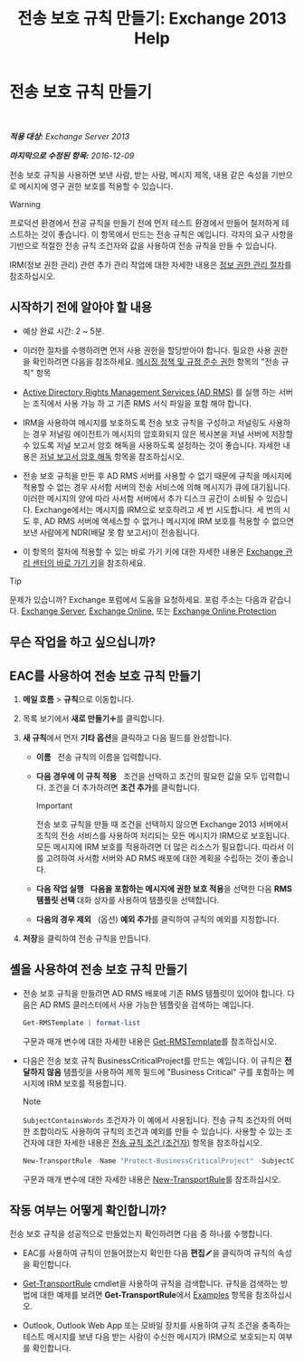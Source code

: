 ﻿---
title: '전송 보호 규칙 만들기: Exchange 2013 Help'
TOCTitle: 전송 보호 규칙 만들기
ms:assetid: 3a857185-ee16-4ee7-9e57-8be95f7e753a
ms:mtpsurl: https://technet.microsoft.com/ko-kr/library/Dd302432(v=EXCHG.150)
ms:contentKeyID: 50482884
ms.date: 05/22/2018
mtps_version: v=EXCHG.150
ms.translationtype: MT
---

# 전송 보호 규칙 만들기

 

_**적용 대상:** Exchange Server 2013_

_**마지막으로 수정된 항목:** 2016-12-09_

전송 보호 규칙을 사용하면 보낸 사람, 받는 사람, 메시지 제목, 내용 같은 속성을 기반으로 메시지에 영구 권한 보호를 적용할 수 있습니다.


> [!WARNING]
> 프로덕션 환경에서 전공 규칙을 만들기 전에 먼저 테스트 환경에서 만들어 철저하게 테스트하는 것이 좋습니다. 이 항목에서 만드는 전송 규칙은 예입니다. 각자의 요구 사항을 기반으로 적절한 전송 규칙 조건자와 값을 사용하여 전송 규칙을 만들 수 있습니다.



IRM(정보 권한 관리) 관련 추가 관리 작업에 대한 자세한 내용은 [정보 권한 관리 절차](information-rights-management-procedures-exchange-2013-help.md)를 참조하십시오.

## 시작하기 전에 알아야 할 내용

  - 예상 완료 시간: 2 ~ 5분.

  - 이러한 절차를 수행하려면 먼저 사용 권한을 할당받아야 합니다. 필요한 사용 권한을 확인하려면 다음을 참조하세요. [메시징 정책 및 규정 준수 권한](messaging-policy-and-compliance-permissions-exchange-2013-help.md) 항목의 "전송 규칙" 항목

  - [Active Directory Rights Management Services (AD RMS)](https://technet.microsoft.com/en-us/library/hh831364.aspx) 를 실행 하는 서버는 조직에서 사용 가능 하 고 기존 RMS 서식 파일을 포함 해야 합니다.

  - IRM을 사용하여 메시지를 보호하도록 전송 보호 규칙을 구성하고 저널링도 사용하는 경우 저널링 에이전트가 메시지의 암호화되지 않은 복사본을 저널 서버에 저장할 수 있도록 저널 보고서 암호 해독을 사용하도록 설정하는 것이 좋습니다. 자세한 내용은 [저널 보고서 암호 해독](journal-report-decryption-exchange-2013-help.md) 항목을 참조하십시오.

  - 전송 보호 규칙을 만든 후 AD RMS 서버를 사용할 수 없기 때문에 규칙을 메시지에 적용할 수 없는 경우 사서함 서버의 전송 서비스에 의해 메시지가 큐에 대기됩니다. 이러한 메시지의 양에 따라 사서함 서버에서 추가 디스크 공간이 소비될 수 있습니다. Exchange에서는 메시지를 IRM으로 보호하려고 세 번 시도합니다. 세 번의 시도 후, AD RMS 서버에 액세스할 수 없거나 메시지에 IRM 보호를 적용할 수 없으면 보낸 사람에게 NDR(배달 못 함 보고서)이 전송됩니다.

  - 이 항목의 절차에 적용할 수 있는 바로 가기 키에 대한 자세한 내용은 [Exchange 관리 센터의 바로 가기 키](keyboard-shortcuts-in-the-exchange-admin-center-exchange-online-protection-help.md)을 참조하세요.


> [!TIP]
> 문제가 있습니까? Exchange 포럼에서 도움을 요청하세요. 포럼 주소는 다음과 같습니다. <A href="https://go.microsoft.com/fwlink/p/?linkid=60612">Exchange Server</A>, <A href="https://go.microsoft.com/fwlink/p/?linkid=267542">Exchange Online</A>, 또는 <A href="https://go.microsoft.com/fwlink/p/?linkid=285351">Exchange Online Protection</A>



## 무슨 작업을 하고 싶으십니까?

## EAC를 사용하여 전송 보호 규칙 만들기

1.  **메일 흐름** \> **규칙**으로 이동합니다.

2.  목록 보기에서 **새로 만들기**![아이콘 추가](images/JJ218640.c1e75329-d6d7-4073-a27d-498590bbb558(EXCHG.150).gif "아이콘 추가")를 클릭합니다.

3.  **새 규칙**에서 먼저 **기타 옵션**을 클릭하고 다음 필드를 완성합니다.
    
      - **이름**   전송 규칙의 이름을 입력합니다.
    
      - **다음 경우에 이 규칙 적용**   조건을 선택하고 조건의 필요한 값을 모두 입력합니다. 조건을 더 추가하려면 **조건 추가**를 클릭합니다.
        

        > [!IMPORTANT]
        > 전송 보호 규칙을 만들 때 조건을 선택하지 않으면 Exchange 2013 서버에서 조직의 전송 서비스를 사용하여 처리되는 모든 메시지가 IRM으로 보호됩니다. 모든 메시지에 IRM 보호를 적용하려면 더 많은 리소스가 필요합니다. 따라서 이를 고려하여 사서함 서버와 AD&nbsp;RMS 배포에 대한 계획을 수립하는 것이 좋습니다.

    
      - **다음 작업 실행**   **다음을 포함하는 메시지에 권한 보호 적용**을 선택한 다음 **RMS 템플릿 선택** 대화 상자를 사용하여 템플릿을 선택합니다.
    
      - **다음의 경우 제외**   (옵션) **예외 추가**를 클릭하여 규칙의 예외를 지정합니다.

4.  **저장**을 클릭하여 전송 규칙을 만듭니다.

## 셸을 사용하여 전송 보호 규칙 만들기

  - 전송 보호 규칙을 만들려면 AD RMS 배포에 기존 RMS 템플릿이 있어야 합니다. 다음은 AD RMS 클러스터에서 사용 가능한 템플릿을 검색하는 예입니다.
    
    ```powershell
    Get-RMSTemplate | format-list
    ```
    
    구문과 매개 변수에 대한 자세한 내용은 [Get-RMSTemplate](https://technet.microsoft.com/ko-kr/library/dd297960\(v=exchg.150\))를 참조하십시오.

  - 다음은 전송 보호 규칙 BusinessCriticalProject를 만드는 예입니다. 이 규칙은 **전달하지 않음** 템플릿을 사용하여 제목 필드에 "Business Critical" 구를 포함하는 메시지에 IRM 보호를 적용합니다.
    

    > [!NOTE]
    > <CODE>SubjectContainsWords</CODE> 조건자가 이 예에서 사용됩니다. 전송 규칙 조건자의 어떠한 조합이라도 사용하여 규칙의 조건과 예외를 만들 수 있습니다. 사용할 수 있는 조건자에 대한 자세한 내용은 <A href="mail-flow-rule-conditions-and-exceptions-predicates-in-exchange-2013-exchange-2013-help.md">전송 규칙 조건 (조건자)</A> 항목을 참조하십시오.

      ```powershell
      New-TransportRule -Name "Protect-BusinessCriticalProject" -SubjectContainsWords "Business Critical" -ApplyRightsProtectionTemplate "Do Not Forward"
      ```
    
    구문과 매개 변수에 대한 자세한 내용은 [New-TransportRule](https://technet.microsoft.com/ko-kr/library/bb125138\(v=exchg.150\))를 참조하십시오.

## 작동 여부는 어떻게 확인합니까?

전송 보호 규칙을 성공적으로 만들었는지 확인하려면 다음 중 하나를 수행합니다.

  - EAC를 사용하여 규칙이 만들어졌는지 확인한 다음 **편집**![편집 아이콘](images/JJ218640.6f53ccb2-1f13-4c02-bea0-30690e6ea71d(EXCHG.150).gif "편집 아이콘")을 클릭하여 규칙의 속성을 확인합니다.

  - [Get-TransportRule](https://technet.microsoft.com/ko-kr/library/aa998585\(v=exchg.150\)) cmdlet을 사용하여 규칙을 검색합니다. 규칙을 검색하는 방법에 대한 예제를 보려면 **Get-TransportRule**에서 [Examples](https://technet.microsoft.com/ko-kr/aa998585\(exchg.150\)#examples) 항목을 참조하십시오.

  - Outlook, Outlook Web App 또는 모바일 장치를 사용하여 규칙 조건을 충족하는 테스트 메시지를 보낸 다음 받는 사람이 수신한 메시지가 IRM으로 보호되는지 여부를 확인합니다.

